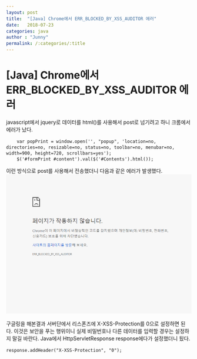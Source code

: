 ```yaml
---
layout: post
title:  "[Java] Chrome에서 ERR_BLOCKED_BY_XSS_AUDITOR 에러"
date:   2018-07-23
categories: java
author : "Junny"
permalink: /:categories/:title
---
```

# [Java] Chrome에서 ERR_BLOCKED_BY_XSS_AUDITOR 에러

javascript에서 jquery로 데이터를 html()를 사용해서 post로 넘기려고 하니 크롬에서 에러가 났다.
~~~
	var popPrint = window.open('', "popup", 'location=no, directories=no, resizable=no, status=no, toolbar=no, menubar=no, width=900, height=720, scrollbars=yes');
	$('#formPrint #content').val($('#Contents').html());
~~~
이런 방식으로 post를 사용해서 전송했더니 다음과 같은 에러가 발생했다.
![ERR_BLOCKED_BY_XSS_AUDITOR 에러](/assets/image/java/chrome/ERR_BLOCKED_BY_XSS_AUDITOR.PNG)


구글링을 해본결과 
서버단에서 리스폰즈에 X-XSS-Protection를 0으로 설정하면 된다.
이것은 보안을 푸는 행위이니 실제 비밀번호나 다른 데이터를 입력할 경우는 설정하지 말길 바란다.
Java에서 
HttpServletResponse response에다가 설정했더니 됬다.
~~~
response.addHeader("X-XSS-Protection", "0");
~~~
